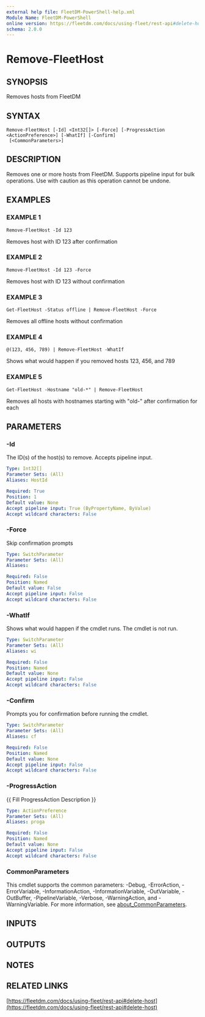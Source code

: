 ```yaml
---
external help file: FleetDM-PowerShell-help.xml
Module Name: FleetDM-PowerShell
online version: https://fleetdm.com/docs/using-fleet/rest-api#delete-host
schema: 2.0.0
---
```


# Remove-FleetHost

## SYNOPSIS
Removes hosts from FleetDM

## SYNTAX

```
Remove-FleetHost [-Id] <Int32[]> [-Force] [-ProgressAction <ActionPreference>] [-WhatIf] [-Confirm]
 [<CommonParameters>]
```

## DESCRIPTION
Removes one or more hosts from FleetDM.
Supports pipeline input for bulk operations.
Use with caution as this operation cannot be undone.

## EXAMPLES

### EXAMPLE 1
```
Remove-FleetHost -Id 123
```

Removes host with ID 123 after confirmation

### EXAMPLE 2
```
Remove-FleetHost -Id 123 -Force
```

Removes host with ID 123 without confirmation

### EXAMPLE 3
```
Get-FleetHost -Status offline | Remove-FleetHost -Force
```

Removes all offline hosts without confirmation

### EXAMPLE 4
```
@(123, 456, 789) | Remove-FleetHost -WhatIf
```

Shows what would happen if you removed hosts 123, 456, and 789

### EXAMPLE 5
```
Get-FleetHost -Hostname "old-*" | Remove-FleetHost
```

Removes all hosts with hostnames starting with "old-" after confirmation for each

## PARAMETERS

### -Id
The ID(s) of the host(s) to remove.
Accepts pipeline input.

```yaml
Type: Int32[]
Parameter Sets: (All)
Aliases: HostId

Required: True
Position: 1
Default value: None
Accept pipeline input: True (ByPropertyName, ByValue)
Accept wildcard characters: False
```

### -Force
Skip confirmation prompts

```yaml
Type: SwitchParameter
Parameter Sets: (All)
Aliases:

Required: False
Position: Named
Default value: False
Accept pipeline input: False
Accept wildcard characters: False
```

### -WhatIf
Shows what would happen if the cmdlet runs.
The cmdlet is not run.

```yaml
Type: SwitchParameter
Parameter Sets: (All)
Aliases: wi

Required: False
Position: Named
Default value: None
Accept pipeline input: False
Accept wildcard characters: False
```

### -Confirm
Prompts you for confirmation before running the cmdlet.

```yaml
Type: SwitchParameter
Parameter Sets: (All)
Aliases: cf

Required: False
Position: Named
Default value: None
Accept pipeline input: False
Accept wildcard characters: False
```

### -ProgressAction
{{ Fill ProgressAction Description }}

```yaml
Type: ActionPreference
Parameter Sets: (All)
Aliases: proga

Required: False
Position: Named
Default value: None
Accept pipeline input: False
Accept wildcard characters: False
```

### CommonParameters
This cmdlet supports the common parameters: -Debug, -ErrorAction, -ErrorVariable, -InformationAction, -InformationVariable, -OutVariable, -OutBuffer, -PipelineVariable, -Verbose, -WarningAction, and -WarningVariable. For more information, see [about_CommonParameters](http://go.microsoft.com/fwlink/?LinkID=113216).

## INPUTS

## OUTPUTS

## NOTES

## RELATED LINKS

[https://fleetdm.com/docs/using-fleet/rest-api#delete-host](https://fleetdm.com/docs/using-fleet/rest-api#delete-host)

